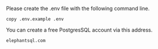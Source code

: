 Please create the .env file with the following command line.
```shell
copy .env.example .env
```

You can create a free PostgresSQL account via this address.

```elephantsql.com```